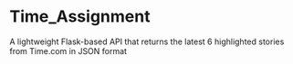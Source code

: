 # Time_Assignment
A lightweight Flask-based API that returns the latest 6 highlighted stories from Time.com in JSON format
